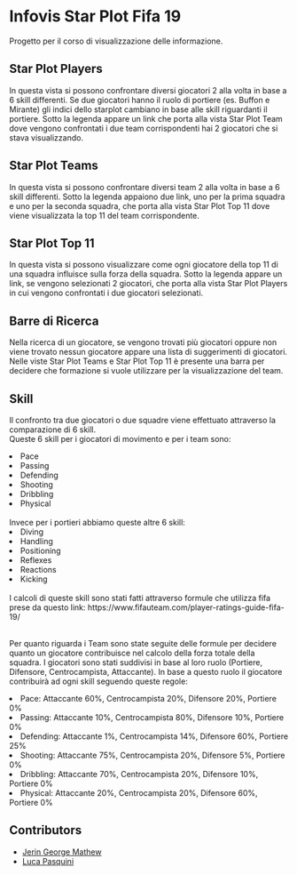 # Infovis Star Plot Fifa 19
Progetto per il corso di visualizzazione delle informazione.

## Star Plot Players

In questa vista si possono confrontare diversi giocatori 2 alla volta in base a 6 skill differenti. 
Se due giocatori hanno il ruolo di portiere (es. Buffon e Mirante) gli indici dello starplot cambiano in base alle skill riguardanti il portiere.
Sotto la legenda appare un link che porta alla vista Star Plot Team dove vengono confrontati i due team corrispondenti hai 2 giocatori che si stava visualizzando.

## Star Plot Teams

In questa vista si possono confrontare diversi team 2 alla volta in base a 6 skill differenti. 
Sotto la legenda appaiono due link, uno per la prima squadra e uno per la seconda squadra, che porta alla vista Star Plot Top 11 dove viene visualizzata la top 11 del team corrispondente.

## Star Plot Top 11

In questa vista si possono visualizzare come ogni giocatore della top 11 di una squadra influisce sulla forza della squadra.
Sotto la legenda appare un link, se vengono selezionati 2 giocatori, che porta alla vista Star Plot Players in cui vengono confrontati i due giocatori selezionati.

## Barre di Ricerca

Nella ricerca di un giocatore, se vengono trovati più giocatori oppure non viene trovato nessun giocatore appare una lista di suggerimenti di giocatori.
Nelle viste Star Plot Teams e Star Plot Top 11 è presente una barra per decidere che formazione si vuole utilizzare per la visualizzazione del team.

## Skill

Il confronto tra due giocatori o due squadre viene effettuato attraverso la comparazione di 6 skill. 
</br>
Queste 6 skill per i giocatori di movimento e per i team sono: 
  <li> Pace </li>  
  <li> Passing </li>
  <li> Defending </li>
  <li> Shooting </li>
  <li> Dribbling </li>
  <li> Physical </li>

</br>
Invece per i portieri abbiamo queste altre 6 skill: 
  <li> Diving </li>  
  <li> Handling </li>
  <li> Positioning </li>
  <li> Reflexes </li>
  <li> Reactions </li>
  <li> Kicking </li>

</br>
I calcoli di queste skill sono stati fatti attraverso formule che utilizza fifa prese da questo link: https://www.fifauteam.com/player-ratings-guide-fifa-19/
</br>
</br>

Per quanto riguarda i Team sono state seguite delle formule per decidere quanto un giocatore contribuisce nel calcolo della forza totale della squadra. I giocatori sono stati suddivisi in base al loro ruolo (Portiere, Difensore, Centrocampista, Attaccante). 
In base a questo ruolo il giocatore contribuirà ad ogni skill seguendo queste regole:
  <li> Pace: Attaccante 60%, Centrocampista 20%, Difensore 20%, Portiere 0% </li>  
  <li> Passing: Attaccante 10%, Centrocampista 80%, Difensore 10%, Portiere 0% </li>
  <li> Defending: Attaccante 1%, Centrocampista 14%, Difensore 60%, Portiere 25% </li>
  <li> Shooting: Attaccante 75%, Centrocampista 20%, Difensore 5%, Portiere 0% </li>
  <li> Dribbling: Attaccante 70%, Centrocampista 20%, Difensore 10%, Portiere 0% </li>
  <li> Physical: Attaccante 20%, Centrocampista 20%, Difensore 60%, Portiere 0% </li>
  
  
## Contributors
- [Jerin George Mathew](https://github.com/jgeorgemathew)
- [Luca Pasquini](https://github.com/lucapas)
